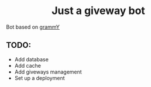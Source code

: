 <h1 align="center">Just a giveway bot</h1>

Bot based on [grammY](https://grammy.dev/) 

## TODO:

- Add database
- Add cache
- Add giveways management
- Set up a deployment